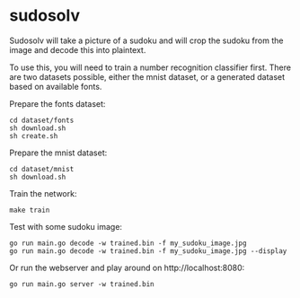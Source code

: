 # sudosolv

Sudosolv will take a picture of a sudoku and will crop the sudoku from the image and decode this into plaintext.

To use this, you will need to train a number recognition classifier first. There are two datasets possible, either the mnist dataset, or a generated dataset based on available fonts.

Prepare the fonts dataset:
```shell
cd dataset/fonts
sh download.sh
sh create.sh
```

Prepare the mnist dataset:
```shell
cd dataset/mnist
sh download.sh
```

Train the network:
```shell
make train
```

Test with some sudoku image:
```shell
go run main.go decode -w trained.bin -f my_sudoku_image.jpg
go run main.go decode -w trained.bin -f my_sudoku_image.jpg --display
```

Or run the webserver and play around on http://localhost:8080:
```shell
go run main.go server -w trained.bin 
```